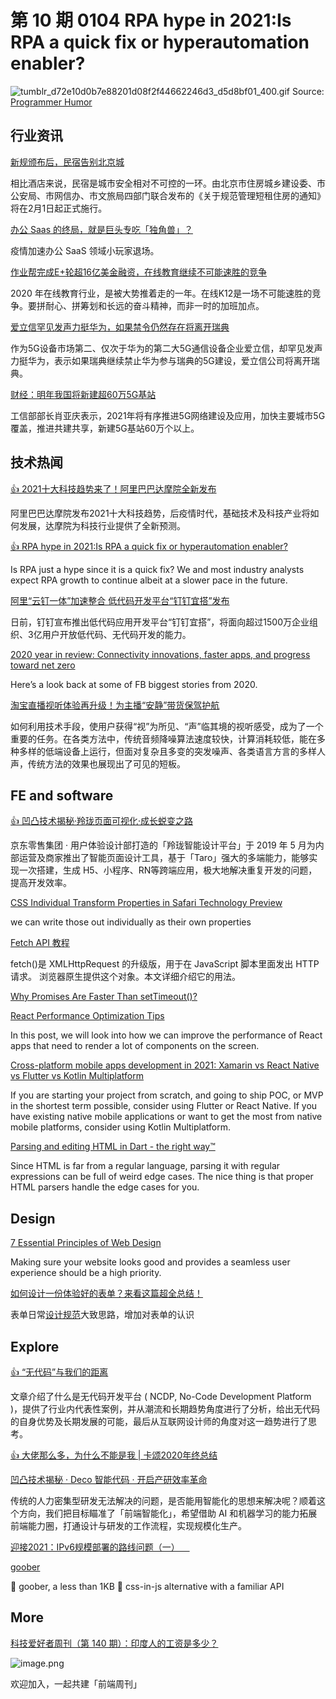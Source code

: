 # 第 10 期 0104 RPA hype in 2021:Is RPA a quick fix or hyperautomation enabler?
![tumblr_d72e10d0b7e88201d08f2f44662246d3_d5d8bf01_400.gif](https://cdn.nlark.com/yuque/0/2021/gif/85771/1609680487079-19188464-2898-44fe-9b4f-498d63830655.gif#align=left&display=inline&height=360&margin=%5Bobject%20Object%5D&name=tumblr_d72e10d0b7e88201d08f2f44662246d3_d5d8bf01_400.gif&originHeight=480&originWidth=356&size=1503071&status=done&style=none&width=267)
Source: [Programmer Humor](https://programmerhumour.tumblr.com/post/634263565310869504/and-then-you-miss-one-because-the-code-was)
## 行业资讯
[新规颁布后，民宿告别北京城](https://mp.weixin.qq.com/s/yZSiAomKpR0UfDr5lgr8QA)

相比酒店来说，民宿是城市安全相对不可控的一环。由北京市住房城乡建设委、市公安局、市网信办、市文旅局四部门联合发布的《关于规范管理短租住房的通知》将在2月1日起正式施行。

[办公 Saas 的终局，就是巨头专吃「独角兽」？](http://www.geekpark.net/news/272208)

疫情加速办公 SaaS 领域小玩家退场。

[作业帮完成E+轮超16亿美金融资，在线教育继续不可能速胜的竞争](https://mp.weixin.qq.com/s/BVyGGcYW8_nwN7enrgBG2A)

2020 年在线教育行业，是被大势推着走的一年。在线K12是一场不可能速胜的竞争。要拼耐心、拼筹划和长远的奋斗精神，而非一时的加班加点。

[爱立信罕见发声力挺华为，如果禁令仍然存在将离开瑞典](https://mp.weixin.qq.com/s/5Xecu9ikoEFEFfReOdFECA)

作为5G设备市场第二、仅次于华为的第二大5G通信设备企业爱立信，却罕见发声力挺华为，表示如果瑞典继续禁止华为参与瑞典的5G建设，爱立信公司将离开瑞典。

[财经：明年我国将新建超60万5G基站](https://mp.weixin.qq.com/s/TwoTRXii-dSkCaIDr8q04A)

工信部部长肖亚庆表示，2021年将有序推进5G网络建设及应用，加快主要城市5G覆盖，推进共建共享，新建5G基站60万个以上。

## 技术热闻
[👍 2021十大科技趋势来了！阿里巴巴达摩院全新发布](https://mp.weixin.qq.com/s/I6hex1v08rfxDKT6UP-jOQ)

阿里巴巴达摩院发布2021十大科技趋势，后疫情时代，基础技术及科技产业将如何发展，达摩院为科技行业提供了全新预测。

[👍 RPA hype in 2021:Is RPA a quick fix or hyperautomation enabler?](https://research.aimultiple.com/rpa-hype/)

Is RPA just a hype since it is a quick fix? We and most industry analysts expect RPA growth to continue albeit at a slower pace in the future.

[阿里“云钉一体”加速整合 低代码开发平台“钉钉宜搭”发布](https://www.toutiao.com/i6911561378218607112)

日前，钉钉宣布推出低代码应用开发平台“钉钉宜搭”，将面向超过1500万企业组织、3亿用户开放低代码、无代码开发的能力。

[2020 year in review: Connectivity innovations, faster apps, and progress toward net zero](https://engineering.fb.com/2020/12/30/connectivity/2020-year-in-review/)

Here’s a look back at some of FB biggest stories from 2020.

[淘宝直播视听体验再升级！为主播“安静”带货保驾护航](https://mp.weixin.qq.com/s/3eO84X2Uaudt-JnFcFhYdw)

如何利用技术手段，使用户获得“视”为所见、“声”临其境的视听感受，成为了一个重要的任务。在各类方法中，传统音频降噪算法速度较快，计算消耗较低，能在多种多样的低端设备上运行，但面对复杂且多变的突发噪声、各类语言方言的多样人声，传统方法的效果也展现出了可见的短板。

## FE and software
[👍 凹凸技术揭秘·羚珑页面可视化·成长蜕变之路](https://aotu.io/notes/2020/12/31/ling-atom-design/)

京东零售集团 · 用户体验设计部打造的「羚珑智能设计平台」于 2019 年 5 月为内部运营及商家推出了智能页面设计工具，基于「Taro」强大的多端能力，能够实现一次搭建，生成 H5、小程序、RN等跨端应用，极大地解决重复开发的问题，提高开发效率。

[CSS Individual Transform Properties in Safari Technology Preview](https://css-tricks.com/css-individual-transform-properties-in-safari-technology-preview/)

we can write those out individually as their own properties

[Fetch API 教程](http://www.ruanyifeng.com/blog/2020/12/fetch-tutorial.html)

fetch()是 XMLHttpRequest 的升级版，用于在 JavaScript 脚本里面发出 HTTP 请求。
浏览器原生提供这个对象。本文详细介绍它的用法。

[Why Promises Are Faster Than setTimeout()?](https://dmitripavlutin.com/javascript-promises-settimeout/)


[React Performance Optimization Tips](https://dev.to/harshdand/react-performance-optimization-tips-4238)

In this post, we will look into how we can improve the performance of React apps that need to render a lot of components on the screen.

[Cross-platform mobile apps development in 2021: Xamarin vs React Native vs Flutter vs Kotlin Multiplatform](https://medium.com/xorum-io/cross-platform-mobile-apps-development-in-2021-xamarin-vs-react-native-vs-flutter-vs-kotlin-ca8ea1f5a3e0)

If you are starting your project from scratch, and going to ship POC, or MVP in the shortest term possible, consider using Flutter or React Native. If you have existing native mobile applications or want to get the most from native mobile platforms, consider using Kotlin Multiplatform.

[Parsing and editing HTML in Dart - the right way™](https://iiro.dev/2020/11/29/parsing-html-in-dart/)

Since HTML is far from a regular language, parsing it with regular expressions can be full of weird edge cases. The nice thing is that proper HTML parsers handle the edge cases for you.

## Design
[7 Essential Principles of Web Design](https://uxplanet.org/7-essential-principles-of-web-design-e9645d54cec8)

Making sure your website looks good and provides a seamless user experience should be a high priority.

[如何设计一份体验好的表单？来看这篇超全总结！](https://www.uisdc.com/form-design-5)

表单日常[设计规范](https://www.uisdc.com/tag/%e8%ae%be%e8%ae%a1%e8%a7%84%e8%8c%83)大致思路，增加对表单的认识

## Explore
[👍 “无代码”与我们的距离](https://mp.weixin.qq.com/s/Zhmh6mzCyxJlOvmuDMBSfw)

文章介绍了什么是无代码开发平台 ( NCDP, No-Code Development Platform )，提供了行业内代表性案例，并从潮流和长期趋势角度进行了分析，给出无代码的自身优势及长期发展的可能，最后从互联网设计师的角度对这一趋势进行了思考。

[👍 大佬那么多，为什么不能是我 | 卡颂2020年终总结](https://mp.weixin.qq.com/s/9XZy_JsUiHWfYoPxMq69KA)


[凹凸技术揭秘 · Deco 智能代码 · 开启产研效率革命](https://aotu.io/notes/2020/12/31/deco/)

传统的人力密集型研发无法解决的问题，是否能用智能化的思想来解决呢？顺着这个方向，我们把目标瞄准了「前端智能化」，希望借助 AI 和机器学习的能力拓展前端能力圈，打通设计与研发的工作流程，实现规模化生产。

[迎接2021：IPv6规模部署的路线问题（一）    ](https://mp.weixin.qq.com/s/A4snkLr9-VzVBwMnyX2Ozg)


[goober](https://github.com/cristianbote/goober)

🥜 goober, a less than 1KB 🎉 css-in-js alternative with a familiar API

## More

[科技爱好者周刊（第 140 期）：印度人的工资是多少？](http://www.ruanyifeng.com/blog/2020/12/weekly-issue-140.html)

![image.png](https://cdn.nlark.com/yuque/0/2020/png/85771/1605930034828-7fc81343-651f-4a15-8465-eebe5a23cf61.png#align=left&display=inline&height=31&margin=%5Bobject%20Object%5D&name=image.png&originHeight=90&originWidth=2186&size=14325&status=done&style=none&width=746)


欢迎加入，一起共建「前端周刊」

